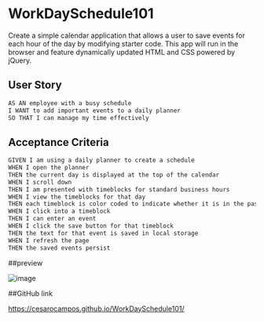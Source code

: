 # WorkDaySchedule101
Create a simple calendar application that allows a user to save events for each hour of the day by modifying starter code. This app will run in the browser and feature dynamically updated HTML and CSS powered by jQuery.


## User Story

```md
AS AN employee with a busy schedule
I WANT to add important events to a daily planner
SO THAT I can manage my time effectively
```

## Acceptance Criteria

```md
GIVEN I am using a daily planner to create a schedule
WHEN I open the planner
THEN the current day is displayed at the top of the calendar
WHEN I scroll down
THEN I am presented with timeblocks for standard business hours
WHEN I view the timeblocks for that day
THEN each timeblock is color coded to indicate whether it is in the past, present, or future
WHEN I click into a timeblock
THEN I can enter an event
WHEN I click the save button for that timeblock
THEN the text for that event is saved in local storage
WHEN I refresh the page
THEN the saved events persist
```

##preview

![image](https://user-images.githubusercontent.com/40922162/111727083-372a5780-8838-11eb-8d8e-29508aa036a9.png)

##GitHub link

https://cesarocampos.github.io/WorkDaySchedule101/
